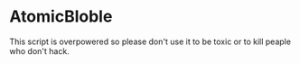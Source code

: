 # AtomicBloble
This script is overpowered so please don't use it to be toxic or to kill peaple who don't hack.
